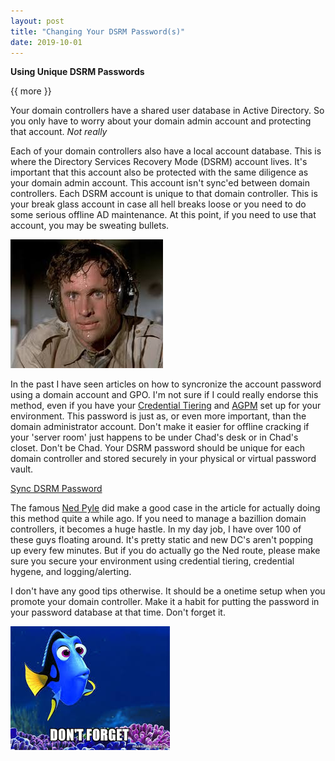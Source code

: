 ```yaml
---
layout: post
title: "Changing Your DSRM Password(s)"
date: 2019-10-01
---
```


**Using Unique DSRM Passwords**

{{ more }}

Your domain controllers have a shared user database in Active Directory.  So you only have to worry about your domain admin account and protecting that account.  _Not really_

Each of your domain controllers also have a local account database.  This is where the Directory Services Recovery Mode (DSRM) account lives.  It's important that this account also be protected with the same diligence as your domain admin account.  This account isn't sync'ed between domain controllers. Each DSRM account is unique to that domain controller.  This is your break glass account in case all hell breaks loose or you need to do some serious offline AD maintenance.  At this point, if you need to use that account, you may be sweating bullets.  

![alt text](https://raw.githubusercontent.com/soccershoe/JustAnotherAdmin/master/images/sweating.jpg)

In the past I have seen articles on how to syncronize the account password using a domain account and GPO.  I'm not sure if I could really endorse this method, even if you have your [Credential Tiering](https://soccershoe.github.io/JustAnotherAdmin/blog/2020/01/07/CredentialTiering) and [AGPM](https://docs.microsoft.com/en-us/microsoft-desktop-optimization-pack/agpm/) set up for your environment.  This password is just as, or even more important, than the domain administrator account.  Don't make it easier for offline cracking if your 'server room' just happens to be under Chad's desk or in Chad's closet.  Don't be Chad.  Your DSRM password should be unique for each domain controller and stored securely in your physical or virtual password vault.  

[Sync DSRM Password](https://blogs.technet.microsoft.com/askds/2009/03/11/ds-restore-mode-password-maintenance/)

The famous [Ned Pyle](https://twitter.com/nerdpyle) did make a good case in the article for actually doing this method quite a while ago.  If you need to manage a bazillion domain controllers, it becomes a huge hastle.  In my day job, I have over 100 of these guys floating around.  It's pretty static and new DC's aren't popping up every few minutes.  But if you do actually go the Ned route, please make sure you secure your environment using credential tiering, credential hygene, and logging/alerting.  

I don't have any good tips otherwise.  It should be a onetime setup when you promote your domain controller.  Make it a habit for putting the password in your password database at that time.  Don't forget it.

![alt text](https://raw.githubusercontent.com/soccershoe/JustAnotherAdmin/master/images/dontforget.jpg)

